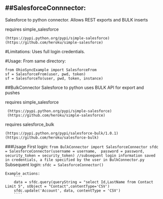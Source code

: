 ##SalesforceConnnector:
---------------------------
Salesforce to python connector. Allows REST exports and BULK inserts

requires simple_salesforce 
  ```
  (https://pypi.python.org/pypi/simple-salesforce)
  (https://github.com/heroku/simple-salesforce)
  ```

#Limitations:
  Uses full login credentials. 
  
#Usage:
  From same directory: 
  ```
  from OhioSyncExample import SalesforceFrom
  sf = SalesforceFrom(user, pwd, token)
  sf = SalesforceTo(user, pwd, token, instance)
  ```


##BulkConnector
Salesforce to python uses BULK API for export and pushes

requires simple_salesforce
  ```
   (https://pypi.python.org/pypi/simple-salesforce)
   (https://github.com/heroku/simple-salesforce)
   ```
requires salesforce_bulk
   ```
  (https://pypi.python.org/pypi/salesforce-bulk/1.0.1)
  (https://github.com/heroku/salesforce-bulk)
   ```
###Usage
    First login:
    	```
        from BulkConnector import SalesforceConnector
        sfdc = SalesforceConnector(username = username, 
                password = password, 
                security_token = security_token)
        //subsequent login information saved in credentials, a file specified by the user in BulkConnector.py
        ```
    Subsequent login:
    	```
        sfdc = SalesforceConnector()
        ```

    Example actions:
        ````
        data = sfdc.query(queryString = "select Id,LastName from Contact Limit 5", sObject = "Contact",contentType='CSV')
        sfdc.update('Account', data, contentType = 'CSV')
        ````
